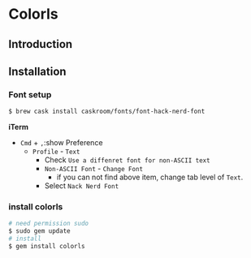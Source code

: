 # Colorls
## Introduction

## Installation
### Font setup
```bash
$ brew cask install caskroom/fonts/font-hack-nerd-font
```
**iTerm**
- `Cmd` + `,`:show Preference
    - `Profile` - `Text`
        - Check `Use a diffenret font for non-ASCII text`
        - `Non-ASCII Font` - `Change Font`
            - if you can not find above item, change tab level of `Text`.
        - Select `Nack Nerd Font`

### install colorls
```bash
# need permission sudo
$ sudo gem update
# install
$ gem install colorls
```